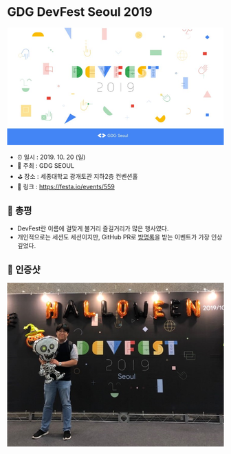 # GDG DevFest Seoul 2019

![GDG DevFest Seoul 2019](image.jpg)

- ⏰ 일시 : 2019. 10. 20 (일)
- 💁 주최 : GDG SEOUL
- ⛳ 장소 : 세종대학교 광개토관 지하2층 컨벤션홀
- 🔗 링크 : https://festa.io/events/559

## 👏 총평 

- DevFest란 이름에 걸맞게 볼거리 즐길거리가 많은 행사였다.
- 개인적으로는 세션도 세션이지만, GitHub PR로 [방명록](https://gdg-seoul.github.io/DevFest-Seoul-2019-guestbook/)을 받는 이벤트가 가장 인상깊었다.

## 📸 인증샷

![인증샷](self.jpg)
